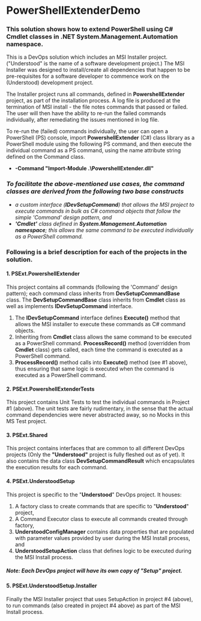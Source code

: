 # PowerShellExtenderDemo

### This solution shows how to extend PowerShell using C# __Cmdlet__ classes in .NET __System.Management.Automation__ namespace.

This is a DevOps solution which includes an MSI Installer project. ("Understood" is the name of a software development project.) The MSI Installer was designed to install/create all dependencies that happen to be pre-requisites for a software developer to commence work on the (Understood) development project. 

The Installer project runs all commands, defined in __PowershellExtender__ project, as part of the installation process. A log file is produced at the termination of MSI install - the file notes commands that passed or failed. The user will then have the ability to re-run the failed commands individually, after remediating the issues mentioned in log file. 

To re-run the (failed) commands individually, the user can open a PowerShell (PS) console, import __PowershellExtender__ (C#) class library as a PowerShell module using the following PS command, and then execute the individual command as a PS command, using the name attribute string defined on the Command class.

* __-Command "Import-Module .\PowershellExtender.dll"__

### *To facilitate the above-mentioned use cases, the command classes are derived from the following two base constructs*
* *a custom interface (__IDevSetupCommand__) that allows the MSI project to execute commands in bulk as C# command objects that follow the simple 'Command' design pattern, and*
* *__'Cmdlet'__ class defined in __System.Management.Automation namespace__; this allows the same command to be executed individually as a PowerShell command.*

### Following is a brief description for each of the projects in the solution.

#### 1. PSExt.PowershellExtender
This project contains all commands (following the 'Command' design pattern); each command class inherits from __DevSetupCommandBase__ class. The __DevSetupCommandBase__ class inherits from __Cmdlet__ class as well as implements __IDevSetupCommand__ interface.

1. The __IDevSetupCommand__ interface defines __Execute()__ method that allows the MSI installer to execute these commands as C# command objects.
2. Inheriting from __Cmdlet__ class allows the same command to be executed as a PowerShell command. __ProcessRecord()__ method (overridden from __Cmdlet__ class) gets called, each time the command is executed as a PowerShell command.
3. __ProcessRecord()__ method calls into __Execute()__ method (see #1 above), thus ensuring that same logic is executed when the command is executed as a PowerShell command.

#### 2. PSExt.PowershellExtenderTests
This project contains Unit Tests to test the individual commands in Project #1 (above). The unit tests are fairly rudimentary, in the sense that the actual command dependencies were never abstracted away, so no Mocks in this MS Test project.

#### 3. PSExt.Shared
This project contains interfaces that are common to all different DevOps projects (Only the __"Understood"__ project is fully fleshed out as of yet).
It also contains the data class __DevSetupCommandResult__ which encapsulates the execution results for each command.

#### 4. PSExt.UnderstoodSetup
This project is specific to the "__Understood__" DevOps project. It houses:
1. A factory class to create commands that are specific to "__Understood__" project,
2. A Command Executor class to execute all commands created through factory,
3. __UnderstoodConfigManager__ contains data properties that are populated with parameter values provided by user during the MSI Install process, and
4. __UnderstoodSetupAction__ class that defines logic to be executed during the MSI Install process.

##### Note: Each DevOps project will have its own copy of "Setup" project.

#### 5. PSExt.UnderstoodSetup.Installer
Finally the MSI Installer project that uses SetupAction in project #4 (above), to run commands (also created in project #4 above) as part of the MSI Install process.

